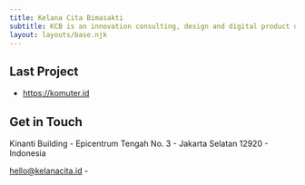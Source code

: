 ```yaml
---
title: Kelana Cita Bimasakti
subtitle: KCB is an innovation consulting, design and digital product development firm providing advisory and hands-on execution support to established corporations and promising start-up companies. We believe great solutions are made out of stunning design and cutting-edge technology. Over 20 years of global experience, our professionals team strives to deliver services, quality and speed of product development. With our unique blend of service experience and technology, we never compromise on the reliable and time-proven development methodologies that ensure successful, robust and scalable solutions.
layout: layouts/base.njk
---
```



## Last Project
- https://komuter.id

## Get in Touch
Kinanti Building -
Epicentrum Tengah No. 3 -
Jakarta Selatan 12920 -
Indonesia

<a href="mailto: hello@kelanacita.id">hello@kelanacita.id</a> -
